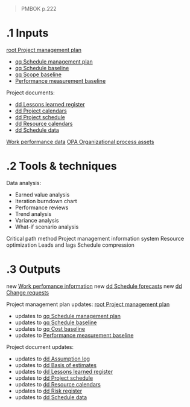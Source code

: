 > PMBOK p.222
# .1 Inputs
[root Project management plan](../Project%20Management%20Plans/root%20Project%20management%20plan.md)
* [qq Schedule management plan](../Project%20Management%20Plans/qq%20Schedule%20management%20plan.md)
* [qq Schedule baseline](../Project%20Management%20Plans/qq%20Schedule%20baseline.md)
* [qq Scope baseline](../Project%20Management%20Plans/qq%20Scope%20baseline.md)
* [Performance measurement baseline](../Project%20Management%20Plans/Additional%20components/Performance%20measurement%20baseline.md)

Project documents:
* [dd Lessons learned register](../Project%20Documents/dd%20Lessons%20learned%20register.md)
* [dd Project calendars](../Project%20Documents/dd%20Project%20calendars.md)
* [dd Project schedule](../Project%20Documents/dd%20Project%20schedule.md)
* [dd Resource calendars](../Project%20Documents/dd%20Resource%20calendars.md)
* [dd Schedule data](../Project%20Documents/dd%20Schedule%20data.md)

[Work performance data](../0meta_lost_and_found/Work%20performance%20data.md)
[OPA Organizational process assets](../OPA%20Organizational%20process%20assets.md)

# .2 Tools & techniques
Data analysis:
* Earned value analysis
* Iteration burndown chart
* Performance reviews
* Trend analysis
* Variance analysis
* What-if scenario analysis

Critical path method
Project management information system
Resource optimization
Leads and lags
Schedule compression

# .3 Outputs
new [Work perfomance information](../0meta_lost_and_found/Work%20perfomance%20information.md)
new [dd Schedule forecasts](../Project%20Documents/dd%20Schedule%20forecasts.md)
new [dd Change requests](../Project%20Documents/dd%20Change%20requests.md)

Project management plan updates: [root Project management plan](../Project%20Management%20Plans/root%20Project%20management%20plan.md)
* updates to [qq Schedule management plan](../Project%20Management%20Plans/qq%20Schedule%20management%20plan.md)
* updates to [qq Schedule baseline](../Project%20Management%20Plans/qq%20Schedule%20baseline.md)
* updates to [qq Cost baseline](../Project%20Management%20Plans/qq%20Cost%20baseline.md)
* updates to [Performance measurement baseline](../Project%20Management%20Plans/Additional%20components/Performance%20measurement%20baseline.md)

Project document updates:
* updates to [dd Assumption log](../Project%20Documents/dd%20Assumption%20log.md)
* updates to [dd Basis of estimates](../Project%20Documents/dd%20Basis%20of%20estimates.md)
* updates to [dd Lessons learned register](../Project%20Documents/dd%20Lessons%20learned%20register.md)
* updates to [dd Project schedule](../Project%20Documents/dd%20Project%20schedule.md)
* updates to [dd Resource calendars](../Project%20Documents/dd%20Resource%20calendars.md)
* updates to [dd Risk register](../Project%20Documents/dd%20Risk%20register.md)
* updates to [dd Schedule data](../Project%20Documents/dd%20Schedule%20data.md)



